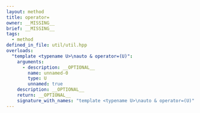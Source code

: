 ```yaml
---
layout: method
title: operator=
owner: __MISSING__
brief: __MISSING__
tags:
  - method
defined_in_file: util/util.hpp
overloads:
  "template <typename U>\nauto & operator=(U)":
    arguments:
      - description: __OPTIONAL__
        name: unnamed-0
        type: U
        unnamed: true
    description: __OPTIONAL__
    return: __OPTIONAL__
    signature_with_names: "template <typename U>\nauto & operator=(U)"
---
```

